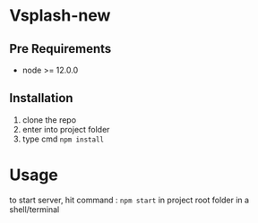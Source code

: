 # Vsplash-new

## Pre Requirements

* node >= 12.0.0

## Installation
1. clone the repo
2. enter into project folder 
3. type cmd `npm install`


# Usage
to start server, hit command : `npm start` in project root folder in a shell/terminal
